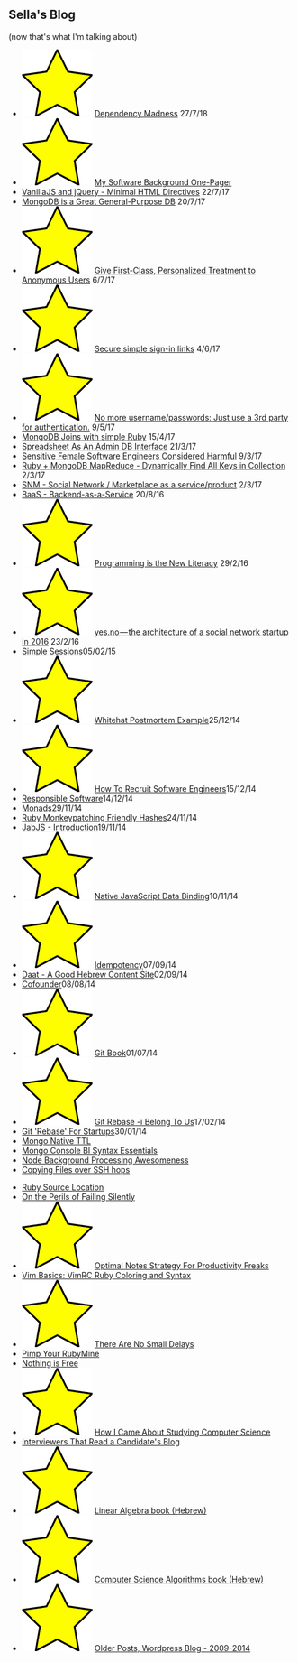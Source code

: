 ## Sella's Blog 
<!-- this file is auto-created. -->

(now that's what I'm talking about)

* <img src='/img/star.png' class='star'> [Dependency Madness](/blog/dependency_madness.html) <span class='date'> 27/7/18 </span>
* <img src='/img/star.png' class='star'> [My Software Background One-Pager](/software) 
* [VanillaJS and jQuery - Minimal HTML Directives](/blog/vanillajs_and_jquery_kiss.html)  <span class='date'> 22/7/17 </span>
* [MongoDB is a Great General-Purpose DB](/blog/mongodb_is_a_great_general_purpose_db.html) <span class='date'> 20/7/17 </span>
* <img src='/img/star.png' class='star'> [Give First-Class, Personalized Treatment to Anonymous Users](/blog/give_first_class_personalized_treatment_to_anonymous_users.html) <span class='date'> 6/7/17 </span>
* <img src='/img/star.png' class='star'> [Secure simple sign-in links](simple_secure_sign_in_links.html) <span class='date'> 4/6/17 </span>
* <img src='/img/star.png' class='star'> [No more username/passwords: Just use a 3rd party for authentication.](https://medium.com/@sellarafaeli/no-more-username-passwords-just-use-a-3rd-party-for-authentication-59b12db092a4) <span class='date'> 9/5/17 </span>
* [MongoDB Joins with simple Ruby](https://medium.com/@sellarafaeli/mongo-joins-across-collections-with-ruby-504e3351d278#.qnh1yzjfk) <span class='date'> 15/4/17 </span>
* [Spreadsheet As An Admin DB Interface](https://medium.com/@sellarafaeli/just-use-a-spreadsheet-spreadsheet-as-an-admin-interface-2ed789a93118#.ksiiq89t2) <span class='date'> 21/3/17 </span>
* [Sensitive Female Software Engineers Considered Harmful](https://medium.com/@sellarafaeli/sensitive-female-engineers-considered-harmful-faa91a193d92#.p8jaost2u) <span class='date'> 9/3/17 </span>
* [Ruby + MongoDB MapReduce - Dynamically Find All Keys in Collection](ruby_mongodb_mapreduce_all_keys_in_collection.html) <span class='date'> 2/3/17 </span>
* [SNM - Social Network / Marketplace as a service/product](snm_as_a_service_product.html) <span class='date'> 2/3/17 </span>
* [BaaS - Backend-as-a-Service](baas.html) <span class='date'> 20/8/16 </span>
* <img src='/img/star.png' class='star'> [Programming is the New Literacy](https://medium.com/@sellarafaeli/programming-is-the-new-literacy-4a0319abe726) <span class='date'> 29/2/16 </span>
* <img src='/img/star.png' class='star'> [yes.no — the architecture of a social network startup in 2016](https://medium.com/@sellarafaeli/yes-no-architecture-of-a-social-network-startup-in-2016-d6d2989ca1b3) <span class='date'> 23/2/16 </span>
* [Simple Sessions](simple_sessions.html)<span class='created_at'>05/02/15</span>
* <img src='/img/star.png' class='star'> [Whitehat Postmortem Example](whitehat_postmortem_example.html)<span class='created_at'>25/12/14</span>
* <img src='/img/star.png' class='star'> [How To Recruit Software Engineers](how_to_recruit_software_engineers.html)<span class='created_at'>15/12/14</span>
* [Responsible Software](responsible_software.html)<span class='created_at'>14/12/14</span>
* [Monads](monads.html)<span class='created_at'>29/11/14</span>
* [Ruby Monkeypatching Friendly Hashes](ruby_monkeypatching_friendly_hashes.html)<span class='created_at'>24/11/14</span>
* [JabJS - Introduction](jabjs-introduction.html)<span class='created_at'>19/11/14</span>
* <img src='/img/star.png' class='star'> [Native JavaScript Data Binding](native_javascript_data_binding.html)<span class='created_at'>10/11/14</span>
* <img src='/img/star.png' class='star'> [Idempotency](idempotency.html)<span class='created_at'>07/09/14</span>
* [Daat - A Good Hebrew Content Site](https://medium.com/@sellarafaeli/reading-4bb50bc5168b)<span class='created_at'>02/09/14</span>
* [Cofounder](cofounder.html)<span class='created_at'>08/08/14</span>
* <img src='/img/star.png' class='star'> [Git Book](git-book.html)<span class='created_at'>01/07/14</span>
* <img src='/img/star.png' class='star'> [Git Rebase -i Belong To Us](https://medium.com/@sellarafaeli/git-rebase-i-belong-to-us-4d7010387683)<span class='created_at'>17/02/14</span>
* [Git 'Rebase' For Startups](https://medium.com/@sellarafaeli/we-use-git-rebase-and-so-should-you-be89d1932a14)<span class='created_at'>30/01/14</span>
* [Mongo Native TTL](https://sellarafaeli.wordpress.com/2014/07/22/mongo-native-ttl/)
* [Mongo Console BI Syntax Essentials](https://sellarafaeli.wordpress.com/2014/05/15/mongo-console-bi-syntax-essentials/)
* [Node Background Processing Awesomeness](https://sellarafaeli.wordpress.com/2014/04/01/node_background_processing_awesomeness/)
* [Copying Files over SSH hops](https://sellarafaeli.wordpress.com/2014/03/24/copy-local-files-into-remote-server-through-n1-ssh-hops/)
<!-- * <img src='/img/star.png' class='star'> [Git Sandbox Book](https://sellarafaeli.wordpress.com/2014/03/23/git-sandbox-book/)  -->
* [Ruby Source Location](https://sellarafaeli.wordpress.com/2014/03/19/ruby-source_location/)
* [On the Perils of Failing Silently](https://sellarafaeli.wordpress.com/2014/02/28/on-the-perils-of-failing-silently/)
* <img src='/img/star.png' class='star'> [Optimal Notes Strategy For Productivity Freaks](https://sellarafaeli.wordpress.com/2014/02/01/optimal-notes-strategy-for-productivity-freaks/)
* [Vim Basics: VimRC Ruby Coloring and Syntax](https://sellarafaeli.wordpress.com/2014/01/09/vim-basics-vimrc-ruby-coloring-and-syntax/)
* <img src='/img/star.png' class='star'> [There Are No Small Delays](https://sellarafaeli.wordpress.com/2014/01/08/the-are-no-small-delays/)
* [Pimp Your RubyMine](https://sellarafaeli.wordpress.com/2014/01/03/pimp-your-rubymine-6/)
* [Nothing is Free](https://sellarafaeli.wordpress.com/2013/12/20/a-programmer-with-a-mac-contentious-opinions-nothing-is-free/)
* <img src='/img/star.png' class='star'> [How I Came About Studying Computer Science](https://sellarafaeli.wordpress.com/2013/01/14/how-i-came-about-studying-computer-science/)
* [Interviewers That Read a Candidate's Blog](https://sellarafaeli.wordpress.com/2013/01/02/interviewers-that-read-a-candidates-blog/)
* <img src='/img/star.png' class='star'> [Linear Algebra book (Hebrew)](https://sites.google.com/site/linearit1hujibook/)
* <img src='/img/star.png' class='star'> [Computer Science Algorithms book (Hebrew)](https://sites.google.com/site/linearit1hujibook/see-also)
* <img src='/img/star.png' class='star'> [Older Posts, Wordpress Blog - 2009-2014](http://sellarafaeli.wordpress.com)